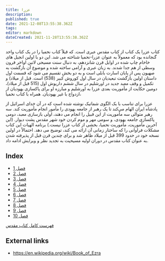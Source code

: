 ```yaml
---
title: عزرا
description: 
published: true
date: 2021-12-08T13:55:38.362Z
tags: 
editor: markdown
dateCreated: 2021-11-28T13:55:38.362Z
---
```


کتاب عزرا یک کتاب از کتاب مقدس عبری است. که قبلاً کتاب نحمیا را در یک کتاب واحد گنجانده بود که معمولاً به عنوان عزرا-نحمیا شناخته می شد. این دو با اولین انجیل های خاخام چاپ شده در اوایل قرن شانزدهم، به دنبال سنت مسیحی لاتین اواخر قرون وسطی از هم جدا شدند. به زبان عبری و آرامی ساخته شده و موضوع آن بازگشت به صهیون پس از پایان اسارت بابلی است و به دو بخش تقسیم می شود که قسمت اول داستان اولین بازگشت تبعیدیان در سال اول کوروش کبیر (538) است. قبل از میلاد) و تکمیل و وقف معبد جدید در اورشلیم در سال ششم داریوش اول (515 قبل از میلاد)، دومین حکایت از مأموریت بعدی عزرا به اورشلیم و مبارزه او برای پاکسازی یهودیان از ازدواج با غیر یهودیان. همراه با کتاب نحمیا،

عزرا برای تناسب با یک الگوی شماتیک نوشته شده است که در آن خدای اسرائیل از پادشاه ایران الهام می‌کند تا یک رهبر از جامعه یهودی را مأمور انجام مأموریت کند. سه رهبر متوالی سه مأموریت از این قبیل را انجام می دهند، اولی بازسازی معبد، دومی پاکسازی جامعه یهودی، و سومی مهر و موم کردن خود شهر مقدس پشت دیوار. (این آخرین مأموریت، مأموریت نحمیا، بخشی از کتاب عزرا نیست.) برنامه الهیات این کتاب مشکلات فراوانی را که ساختار زمانی آن ارائه می کند، توضیح می دهد. احتمالاً در اولین نسخه خود در حدود 399 قبل از میلاد ظاهر شد و برای چندین قرن قبل از پذیرفته شدن به عنوان کتاب مقدس در دوران اولیه مسیحیت به تجدید نظر و ویرایش ادامه داد. 

## Index

- [فصل 1](/fa/Bible/Ezra/1)
- [فصل 2](/fa/Bible/Ezra/2)
- [فصل 3](/fa/Bible/Ezra/3)
- [فصل 4](/fa/Bible/Ezra/4)
- [فصل 5](/fa/Bible/Ezra/5)
- [فصل 6](/fa/Bible/Ezra/6)
- [فصل 7](/fa/Bible/Ezra/7)
- [فصل 8](/fa/Bible/Ezra/8)
- [فصل 9](/fa/Bible/Ezra/9)
- [فصل 10](/fa/Bible/Ezra/10)


[فهرست کامل کتاب مقدس](/fa/index/bible)


## External links

- https://en.wikipedia.org/wiki/Book_of_Ezra